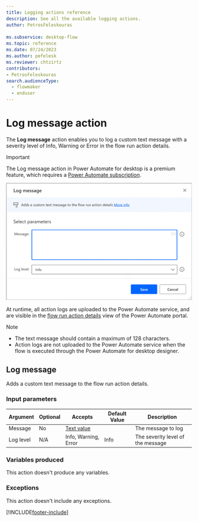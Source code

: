 ```yaml
---
title: Logging actions reference
description: See all the available logging actions.
author: PetrosFeleskouras

ms.subservice: desktop-flow
ms.topic: reference
ms.date: 07/24/2023
ms.author: pefelesk
ms.reviewer: chtzirtz
contributors:
- PetrosFeleskouras
search.audienceType: 
  - flowmaker
  - enduser
---
```


# Log message action

The **Log message** action enables you to log a custom text message with a severity level of Info, Warning or Error in the flow run action details.  

> [!IMPORTANT]
>
> The Log message action in Power Automate for desktop is a premium feature, which requires a [Power Automate subscription](https://powerautomate.microsoft.com/pricing/).

![Screenshot of the Log message action.](media/logging/log-message-example.png)

At runtime, all action logs are uploaded to the Power Automate service, and are visible in the [flow run action details](../monitor-run-details.md#actions-details) view of the Power Automate portal.

>[!NOTE]
>
> - The text message should contain a maximum of 128 characters.
> - Action logs are not uploaded to the Power Automate service when the flow is executed through the Power Automate for desktop designer. 

## <a name="logmessage"></a> Log message

Adds a custom text message to the flow run action details.

### Input parameters

|Argument|Optional|Accepts|Default Value|Description|
|-----|-----|-----|-----|-----|
|Message|No|[Text value](../variable-data-types.md#text-value)||The message to log|
|Log level|N/A|Info, Warning, Error|Info|The severity level of the message|

### Variables produced

This action doesn't produce any variables.

### <a name="logmessage_onerror"></a> Exceptions

This action doesn't include any exceptions.

[!INCLUDE[footer-include](../../includes/footer-banner.md)]

